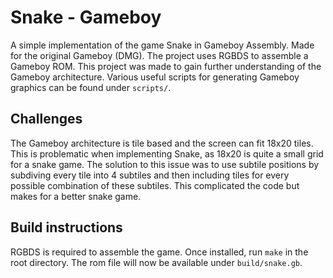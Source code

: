 # Snake - Gameboy
A simple implementation of the game Snake in Gameboy Assembly. Made for the original Gameboy (DMG). The project uses RGBDS to assemble a Gameboy ROM. This project was made to gain further understanding of the Gameboy architecture. Various useful scripts for generating Gameboy graphics can be found under `scripts/`.

## Challenges
The Gameboy architecture is tile based and the screen can fit 18x20 tiles. This is problematic when implementing Snake, as 18x20 is quite a small grid for a snake game. The solution to this issue was to use subtile positions by subdiving every tile into 4 subtiles and then including tiles for every possible combination of these subtiles. This complicated the code but makes for a better snake game.

## Build instructions
RGBDS is required to assemble the game. Once installed, run `make` in the root directory. The rom file will now be available under `build/snake.gb`.